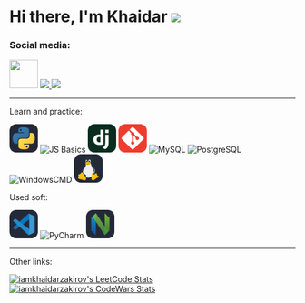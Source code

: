 <!DOCTYPE>
<html>
  <head>
    <link rel="stylesheet" href="https://cdn.jsdelivr.net/gh/devicons/devicon@latest/devicon.min.css">
  </head>
  <body>
    <h1 align="lesf">Hi there, I'm Khaidar</a> 
    <img src="https://github.com/blackcater/blackcater/raw/main/images/Hi.gif" height="32"/></h1>
    <p><h3>Social media:</h3></p>
    <a href="https://stepik.org/users/505469202", target="_blank"><img src="https://static.tildacdn.com/tild3237-6335-4932-a538-383365376633/stepik_logotype_blac.svg" style="width:50px;height:50px;"></a>
    <a href="https://www.linkedin.com/in/iamkhaidarzakirov/", target="_blank"><img src="https://content.linkedin.com/content/dam/me/business/en-us/amp/brand-site/v2/bg/LI-Bug.svg.original.svg" style="width:50px;height:50;">     </a>
    <a href="https://kwork.ru/user/zakirov_diy", target="_blank"><img src="https://cdn-edge.kwork.ru/images/large_logo.jpg" style="width:50px;height:50;"></a>
    <hr>
  </body>
</html>

Learn and practice:
<p>
  <img src="https://raw.githubusercontent.com/tandpfun/skill-icons/59059d9d1a2c092696dc66e00931cc1181a4ce1f/icons/Python-Dark.svg" alt="Python3.x" title="Python3.x" style="height: 50px; width:50px;"/>
  <img src="https://user-images.githubusercontent.com/25181517/117447155-6a868a00-af3d-11eb-9cfe-245df15c9f3f.png" alt="JS Basics" title="Basics" style="height: 50px; width:50px;"/>
  <img src="https://raw.githubusercontent.com/tandpfun/skill-icons/59059d9d1a2c092696dc66e00931cc1181a4ce1f/icons/Django.svg" alt="Django" title="Django | DRF" style="height: 50px; width:50px;"/>
  <img src="https://raw.githubusercontent.com/tandpfun/skill-icons/59059d9d1a2c092696dc66e00931cc1181a4ce1f/icons/Git.svg" alt="Git" title="Git | GitHub" style="height: 50px; width:50px;"/>
  <img src="https://user-images.githubusercontent.com/25181517/183896128-ec99105a-ec1a-4d85-b08b-1aa1620b2046.png" alt="MySQL" title="MySQL"style="height: 50px; width:50px;"/>
  <img src="https://user-images.githubusercontent.com/25181517/117208740-bfb78400-adf5-11eb-97bb-09072b6bedfc.png" alt="PostgreSQL" title="PostgreSQL" style="height: 50px; width:50px;"/>
  <img src="https://user-images.githubusercontent.com/25181517/186884150-05e9ff6d-340e-4802-9533-2c3f02363ee3.png" alt="WindowsCMD" title="WindowsCmd" style="height: 50px; width:50px;"/>
  <img src="https://raw.githubusercontent.com/tandpfun/skill-icons/59059d9d1a2c092696dc66e00931cc1181a4ce1f/icons/Linux-Dark.svg" alt="LinuxTerminal" title="LinuxTerminal" style="height: 50px; width:50px;"/>
  
</p>

Used soft:
<p>
  <img src="https://raw.githubusercontent.com/tandpfun/skill-icons/59059d9d1a2c092696dc66e00931cc1181a4ce1f/icons/VSCode-Dark.svg" alt="MVS Code" style="height: 50px; width:50px;"/>
  <img src="https://github.com/iamkhaidarzakirov/iamkhaidarzakirov/blob/main/my_profile_images_here/icons/pc.jpeg" alt="PyCharm" style="height: 50px; width:50px;"/>
  <img src="https://raw.githubusercontent.com/tandpfun/skill-icons/59059d9d1a2c092696dc66e00931cc1181a4ce1f/icons/NeoVim-Dark.svg" alt="Nvim" style="height: 50px; width:50px;"/>
</p>

<hr>

Other links:

[![iamkhaidarzakirov's LeetCode Stats](https://leetcode-stats.vercel.app/api?username=iamkhaidarzakirov&theme=Light)](https://leetcode.com/iamkhaidarzakirov/)
[![iamkhaidarzakirov's CodeWars Stats](https://www.codewars.com/users/iamkhaidarzakirov/badges/small)](https://www.codewars.com/users/iamkhaidarzakirov)


